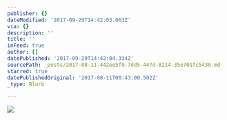```yaml
---
publisher: {}
dateModified: '2017-09-29T14:42:03.063Z'
via: {}
description: ''
title: ''
inFeed: true
author: []
datePublished: '2017-09-29T14:42:04.334Z'
sourcePath: _posts/2017-08-11-442ee5f9-7dd5-447d-8214-35e701fc5430.md
starred: true
datePublishedOriginal: '2017-08-11T00:43:00.502Z'
_type: Blurb

---
```

![](https://the-grid-user-content.s3-us-west-2.amazonaws.com/55fe8d37-7fe3-455d-82df-5200f88d7ac7.jpg)